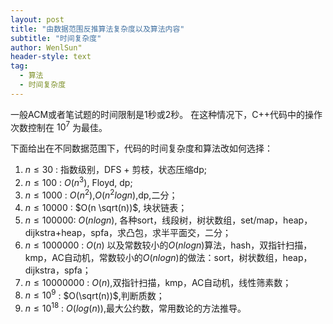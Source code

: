 ```yaml
---
layout: post
title: "由数据范围反推算法复杂度以及算法内容"
subtitle: "时间复杂度"
author: WenlSun"
header-style: text
tag:
  - 算法
  - 时间复杂度
---
```


一般ACM或者笔试题的时间限制是1秒或2秒。
在这种情况下，C++代码中的操作次数控制在 $10^7$ 为最佳。

下面给出在不同数据范围下，代码的时间复杂度和算法改如何选择：

1. $n\le 30$ : 指数级别，DFS + 剪枝，状态压缩dp;
2. $n\le 100$ : $O(n^3)$, Floyd, dp;
3. $n \le 1000$ : $O(n^2)$,$O(n^2logn)$,dp,二分；
4. $n \le 10000$ : $O(n \sqrt(n))$, 块状链表；
5. $n \le 100000$: $O(nlogn)$, 各种sort，线段树，树状数组，set/map，heap，dijkstra+heap，spfa，求凸包，求半平面交，二分；
6. $n \le 1000000$ : $O(n)$ 以及常数较小的$O(nlogn)$算法，hash，双指针扫描，kmp，AC自动机，常数较小的$O(nlogn)$的做法：sort，树状数组，heap，dijkstra，spfa；
7. $n\le 10000000$ : $O(n)$,双指针扫描，kmp，AC自动机，线性筛素数；
8. $n\le 10^9$ : $O(\sqrt(n))$,判断质数；
9. $n\le 10^{18}$ : $O(log(n))$,最大公约数，常用数论的方法推导。


